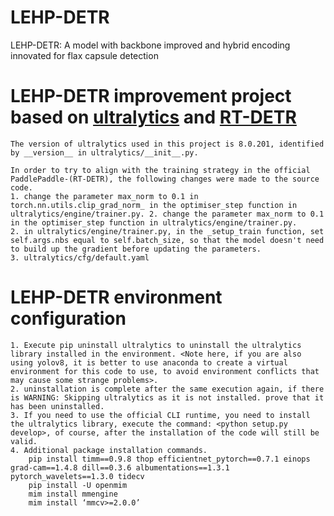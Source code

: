 # LEHP-DETR
LEHP-DETR: A model with backbone improved and hybrid encoding innovated for flax capsule detection
# LEHP-DETR improvement project based on [ultralytics](https://github.com/ultralytics/ultralytics) and [RT-DETR](https://github.com/lyuwenyu/RT-DETR)

    The version of ultralytics used in this project is 8.0.201, identified by __version__ in ultralytics/__init__.py.

    In order to try to align with the training strategy in the official PaddlePaddle-(RT-DETR), the following changes were made to the source code.
    1. change the parameter max_norm to 0.1 in torch.nn.utils.clip_grad_norm_ in the optimiser_step function in ultralytics/engine/trainer.py. 2. change the parameter max_norm to 0.1 in the optimiser_step function in ultralytics/engine/trainer.py.
    2. in ultralytics/engine/trainer.py, in the _setup_train function, set self.args.nbs equal to self.batch_size, so that the model doesn't need to build up the gradient before updating the parameters.
    3. ultralytics/cfg/default.yaml

# LEHP-DETR environment configuration

    1. Execute pip uninstall ultralytics to uninstall the ultralytics library installed in the environment. <Note here, if you are also using yolov8, it is better to use anaconda to create a virtual environment for this code to use, to avoid environment conflicts that may cause some strange problems>.
    2. uninstallation is complete after the same execution again, if there is WARNING: Skipping ultralytics as it is not installed. prove that it has been uninstalled.
    3. If you need to use the official CLI runtime, you need to install the ultralytics library, execute the command: <python setup.py develop>, of course, after the installation of the code will still be valid.
    4. Additional package installation commands.
        pip install timm==0.9.8 thop efficientnet_pytorch==0.7.1 einops grad-cam==1.4.8 dill==0.3.6 albumentations==1.3.1 pytorch_wavelets==1.3.0 tidecv
        pip install -U openmim
        mim install mmengine
        mim install ‘mmcv>=2.0.0’
